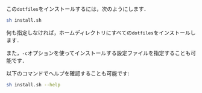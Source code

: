この`dotfiles`をインストールするには，次のようにします．

```bash
sh install.sh
```

何も指定しなければ，ホームディレクトリにすべての`dotfiles`をインストールします．

また，`-c`オプションを使ってインストールする設定ファイルを指定することも可能です．

以下のコマンドでヘルプを確認することも可能です:

```bash
sh install.sh --help
```

